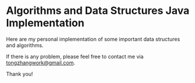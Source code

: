 # Algorithms and Data Structures Java Implementation

Here are my personal implementation of some important data structures and algorithms.

If there is any problem, please feel free to contact me via [tongzhangwork@gmail.com](mailto:tongzhangwork@gmail.com).

Thank you!
